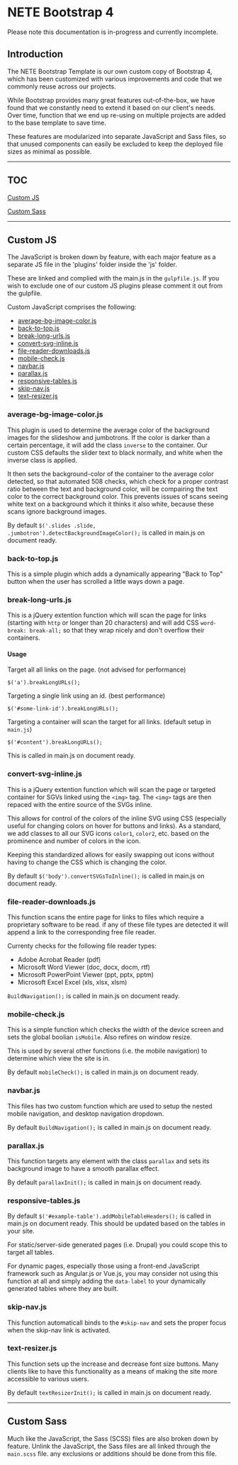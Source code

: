 # NETE Bootstrap 4

Please note this documentation is in-progress and currently incomplete.


## Introduction

The NETE Bootstrap Template is our own custom copy of Bootstrap 4, which has been customized with various improvements and code that we commonly reuse across our projects.

While Bootstrap provides many great features out-of-the-box, we have found that we constantly need to extend it based on our client's needs. Over time, function that we end up re-using on multiple projects are added to the base template to save time.

These features are modularized into separate JavaScript and Sass files, so that unused components can easily be excluded to keep the deployed file sizes as minimal as possible.

-----------


## TOC
[Custom JS](#custom-js)

[Custom Sass](#custom-sass)

-----------


## Custom JS

The JavaScript is broken down by feature, with each major feature as a separate JS file in the 'plugins' folder inside the 'js' folder.

These are linked and complied with the main.js in the `gulpfile.js`. If you wish to exclude one of our custom JS plugins please comment it out from the gulpfile.

Custom JavaScript comprises the following:
* [average-bg-image-color.js](#average-bg-image-colorjs)
* [back-to-top.js](#back-to-topjs)
* [break-long-urls.js](#break-long-urlsjs)
* [convert-svg-inline.js](#convert-svg-inlinejs)
* [file-reader-downloads.js](#file-reader-downloadsjs)
* [mobile-check.js](#mobile-checkjs)
* [navbar.js](#navbarjs)
* [parallax.js](#parallaxjs)
* [responsive-tables.js](#responsive-tablesjs)
* [skip-nav.js](#skip-navjs)
* [text-resizer.js](#text-resizerjs)


### average-bg-image-color.js

This plugin is used to determine the average color of the background images for the slideshow and jumbotrons.  If the color is darker than a certain percentage, it will add the class `inverse` to the container. Our custom CSS defaults the slider text to black normally, and white when the inverse class is applied.

It then sets the background-color of the container to the average color detected, so that automated 508 checks, which check for a proper contrast ratio between the text and background color, will be compairing the text color to the correct background color. This prevents issues of scans seeing white text on a background which it thinks it also white, because these scans ignore background images.

By default `$('.slides .slide, .jumbotron').detectBackgroundImageColor();` is called in main.js on document ready.

### back-to-top.js

This is a simple plugin which adds a dynamically appearing "Back to Top" button when the user has scrolled a little ways down a page.


### break-long-urls.js

This is a jQuery extention function which will scan the page for links (starting with `http` or longer than 20 characters) and will add CSS `word-break: break-all;` so that they wrap nicely and don't overflow their containers.

#### Usage

Target all all links on the page. (not advised for performance)

```$('a').breakLongURLs();```

Targeting a single link using an id. (best performance)

```$('#some-link-id').breakLongURLs();```

Targeting a container will scan the target for all links. (default setup in `main.js`)

```$('#content').breakLongURLs();```

This is called in main.js on document ready.


### convert-svg-inline.js

This is a jQuery extention function which will scan the page or targeted container for SGVs linked using the `<img>` tag. The `<img>` tags are then repaced with the entire source of the SVGs inline.

This allows for control of the colors of the inline SVG using CSS (especially useful for changing colors on hover for buttons and links). As a standard, we add classes to all our SVG icons `color1`, `color2`, etc. based on the prominence and number of colors in the icon.

Keeping this standardized allows for easily swapping out icons without having to change the CSS which is changing the color.

By default `$('body').convertSVGsToInline();` is called in main.js on document ready.


### file-reader-downloads.js

This function scans the entire page for links to files which require a proprietary software to be read. if any of these file types are detected it will append a link to the corresponding free file reader.

Currenty checks for the following file reader types:

* Adobe Acrobat Reader (pdf)
* Microsoft Word Viewer (doc, docx, docm, rtf)
* Microsoft PowerPoint Viewer (ppt, pptx, pptm)
* Microsoft Excel Excel (xls, xlsx, xlsm)

`BuildNavigation();` is called in main.js on document ready.


### mobile-check.js

This is a simple function which checks the width of the device screen and sets the global boolian `isMobile`. Also refires on window resize.

This is used by several other functions (i.e. the mobile navigation) to determine which view the site is in.

By default `mobileCheck();` is called in main.js on document ready.


### navbar.js

This files has two custom function which are used to setup the nested mobile navigation, and desktop navigation dropdown.

By default `BuildNavigation();` is called in main.js on document ready.


### parallax.js

This function targets any element with the class `parallax` and sets its background image to have a smooth parallax effect.

By default `parallaxInit();` is called in main.js on document ready.


### responsive-tables.js

By default `$('#example-table').addMobileTableHeaders();` is called in main.js on document ready. This should be updated based on the tables in your site.

For static/server-side generated pages (i.e. Drupal) you could scope this to target all tables.

For dynamic pages, especially those using a front-end JavaScript framework such as Angular.js or Vue.js, you may consider not using this function at all and simply adding the `data-label` to your dynamically generated tables where they are built.


### skip-nav.js

This function automaticall binds to the `#skip-nav` and sets the proper focus when the skip-nav link is activated.


### text-resizer.js

This function sets up the increase and decrease font size buttons. Many clients like to have this functionality as a means of making the site more accessible to various users.

By default `textResizerInit();` is called in main.js on document ready.


-----------


## Custom Sass

Much like the JavaScript, the Sass (SCSS) files are also broken down by feature. Unlink the JavaScript, the Sass files are all linked through the `main.scss` file. any exclusions or additions should be done from this file.

